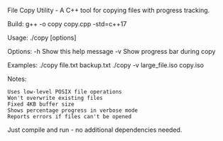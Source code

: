 File Copy Utility - A C++ tool for copying files with progress tracking.

Build: g++ -o copy copy.cpp -std=c++17

Usage: ./copy [options]

Options: -h Show this help message -v Show progress bar during copy

Examples: ./copy file.txt backup.txt ./copy -v large_file.iso copy.iso

Notes:

    Uses low-level POSIX file operations
    Won't overwrite existing files
    Fixed 4KB buffer size
    Shows percentage progress in verbose mode
    Reports errors if files can't be opened

Just compile and run - no additional dependencies needed.
